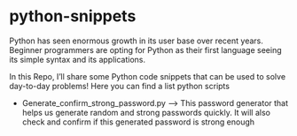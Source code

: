 # python-snippets
Python has seen enormous growth in its user base over recent years. 
Beginner programmers are opting for Python as their first language seeing its simple syntax and its applications.

In this Repo, I’ll share some Python code snippets that can be used to solve day-to-day problems!
Here you can find a list python scripts
- Generate_confirm_strong_password.py   --> This password generator that helps us generate random and strong passwords quickly.
                                            It will also check and confirm if this generated password is strong enough
